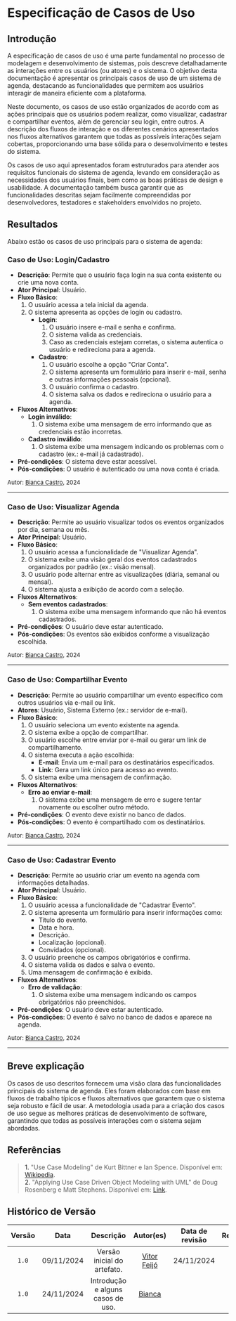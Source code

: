 # Especificação de Casos de Uso

## Introdução

A especificação de casos de uso é uma parte fundamental no processo de modelagem e desenvolvimento de sistemas, pois descreve detalhadamente as interações entre os usuários (ou atores) e o sistema. O objetivo desta documentação é apresentar os principais casos de uso de um sistema de agenda, destacando as funcionalidades que permitem aos usuários interagir de maneira eficiente com a plataforma.

Neste documento, os casos de uso estão organizados de acordo com as ações principais que os usuários podem realizar, como visualizar, cadastrar e compartilhar eventos, além de gerenciar seu login, entre outros. A descrição dos fluxos de interação e os diferentes cenários apresentados nos fluxos alternativos garantem que todas as possíveis interações sejam cobertas, proporcionando uma base sólida para o desenvolvimento e testes do sistema.

Os casos de uso aqui apresentados foram estruturados para atender aos requisitos funcionais do sistema de agenda, levando em consideração as necessidades dos usuários finais, bem como as boas práticas de design e usabilidade. A documentação também busca garantir que as funcionalidades descritas sejam facilmente compreendidas por desenvolvedores, testadores e stakeholders envolvidos no projeto.

## Resultados

Abaixo estão os casos de uso principais para o sistema de agenda:

### Caso de Uso: Login/Cadastro

- **Descrição**: Permite que o usuário faça login na sua conta existente ou crie uma nova conta.
- **Ator Principal**: Usuário.
- **Fluxo Básico**:
  1. O usuário acessa a tela inicial da agenda.
  2. O sistema apresenta as opções de login ou cadastro.
     - **Login**:
       1. O usuário insere e-mail e senha e confirma.
       2. O sistema valida as credenciais.
       3. Caso as credenciais estejam corretas, o sistema autentica o usuário e redireciona para a agenda.
     - **Cadastro**:
       1. O usuário escolhe a opção "Criar Conta".
       2. O sistema apresenta um formulário para inserir e-mail, senha e outras informações pessoais (opcional).
       3. O usuário confirma o cadastro.
       4. O sistema salva os dados e redireciona o usuário para a agenda.
- **Fluxos Alternativos**:
  - **Login inválido**:
    1. O sistema exibe uma mensagem de erro informando que as credenciais estão incorretas.
  - **Cadastro inválido**:
    1. O sistema exibe uma mensagem indicando os problemas com o cadastro (ex.: e-mail já cadastrado).
- **Pré-condições**: O sistema deve estar acessível.
- **Pós-condições**: O usuário é autenticado ou uma nova conta é criada.

<font size="2"><p style="text-align: left">Autor: [Bianca Castro](https://github.com/BiancaPatrocinio7), 2024</p></font>

---

### Caso de Uso: Visualizar Agenda

- **Descrição**: Permite ao usuário visualizar todos os eventos organizados por dia, semana ou mês.
- **Ator Principal**: Usuário.
- **Fluxo Básico**:
  1. O usuário acessa a funcionalidade de "Visualizar Agenda".
  2. O sistema exibe uma visão geral dos eventos cadastrados organizados por padrão (ex.: visão mensal).
  3. O usuário pode alternar entre as visualizações (diária, semanal ou mensal).
  4. O sistema ajusta a exibição de acordo com a seleção.
- **Fluxos Alternativos**:
  - **Sem eventos cadastrados**:
    1. O sistema exibe uma mensagem informando que não há eventos cadastrados.
- **Pré-condições**: O usuário deve estar autenticado.
- **Pós-condições**: Os eventos são exibidos conforme a visualização escolhida.

<font size="2"><p style="text-align: left">Autor: [Bianca Castro](https://github.com/BiancaPatrocinio7), 2024</p></font>

---

### Caso de Uso: Compartilhar Evento

- **Descrição**: Permite ao usuário compartilhar um evento específico com outros usuários via e-mail ou link.
- **Atores**: Usuário, Sistema Externo (ex.: servidor de e-mail).
- **Fluxo Básico**:
  1. O usuário seleciona um evento existente na agenda.
  2. O sistema exibe a opção de compartilhar.
  3. O usuário escolhe entre enviar por e-mail ou gerar um link de compartilhamento.
  4. O sistema executa a ação escolhida:
     - **E-mail**: Envia um e-mail para os destinatários especificados.
     - **Link**: Gera um link único para acesso ao evento.
  5. O sistema exibe uma mensagem de confirmação.
- **Fluxos Alternativos**:
  - **Erro ao enviar e-mail**:
    1. O sistema exibe uma mensagem de erro e sugere tentar novamente ou escolher outro método.
- **Pré-condições**: O evento deve existir no banco de dados.
- **Pós-condições**: O evento é compartilhado com os destinatários.

<font size="2"><p style="text-align: left">Autor: [Bianca Castro](https://github.com/BiancaPatrocinio7), 2024</p></font>

---

### Caso de Uso: Cadastrar Evento

- **Descrição**: Permite ao usuário criar um evento na agenda com informações detalhadas.
- **Ator Principal**: Usuário.
- **Fluxo Básico**:
  1. O usuário acessa a funcionalidade de "Cadastrar Evento".
  2. O sistema apresenta um formulário para inserir informações como:
     - Título do evento.
     - Data e hora.
     - Descrição.
     - Localização (opcional).
     - Convidados (opcional).
  3. O usuário preenche os campos obrigatórios e confirma.
  4. O sistema valida os dados e salva o evento.
  5. Uma mensagem de confirmação é exibida.
- **Fluxos Alternativos**:
  - **Erro de validação**:
    1. O sistema exibe uma mensagem indicando os campos obrigatórios não preenchidos.
- **Pré-condições**: O usuário deve estar autenticado.
- **Pós-condições**: O evento é salvo no banco de dados e aparece na agenda.

<font size="2"><p style="text-align: left">Autor: [Bianca Castro](https://github.com/BiancaPatrocinio7), 2024</p></font>

---

## Breve explicação

Os casos de uso descritos fornecem uma visão clara das funcionalidades principais do sistema de agenda. Eles foram elaborados com base em fluxos de trabalho típicos e fluxos alternativos que garantem que o sistema seja robusto e fácil de usar. A metodologia usada para a criação dos casos de uso segue as melhores práticas de desenvolvimento de software, garantindo que todas as possíveis interações com o sistema sejam abordadas.

## Referências

> <a>1.</a> "Use Case Modeling" de Kurt Bittner e Ian Spence. Disponível em: [Wikipedia](https://pt.wikipedia.org/wiki/Diagrama_de_sequ%C3%AAncia). <br>
> <a>2.</a> "Applying Use Case Driven Object Modeling with UML" de Doug Rosenberg e Matt Stephens. Disponível em: [Link](https://pja.mykhi.org/0sem/MAS/books/Addison.Wesley.Applying.Use.Case.Driven.Object.Modeling.pdf). <br>

## Histórico de Versão

| Versão | Data | Descrição | Autor(es) | Data de revisão | Revisor(es) |
| :-: | :-: | :-: | :-: | :-: | :-: |
| `1.0` | 09/11/2024  | Versão inicial do artefato. | [Vitor Feijó](https://github.com/vitorfleonardo) | 24/11/2024 |  [Bianca](https://github.com/BiancaPatrocinio7) |
| `1.0` | 24/11/2024  | Introdução e alguns casos de uso. | [Bianca](https://github.com/BiancaPatrocinio7) | | |
